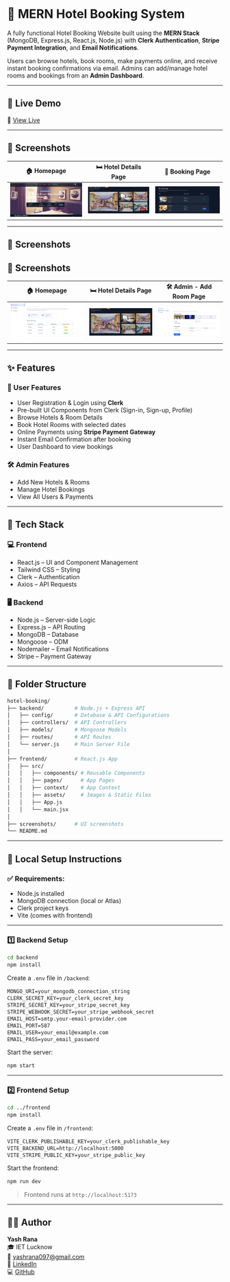 # 🏨 MERN Hotel Booking System

A fully functional Hotel Booking Website built using the **MERN Stack** (MongoDB, Express.js, React.js, Node.js) with **Clerk Authentication**, **Stripe Payment Integration**, and **Email Notifications**.

Users can browse hotels, book rooms, make payments online, and receive instant booking confirmations via email. Admins can add/manage hotel rooms and bookings from an **Admin Dashboard**.

---

## 🚀 Live Demo

🔗 [View Live](https://quick-booking-hotel.vercel.app)

---

## 📸 Screenshots

| 🏠 Homepage | 🛏️ Hotel Details Page | 📅 Booking Page |
|-------------|----------------------|-----------------|
| ![Home](./screenshots/home.png.png) | ![Details](./screenshots/details.png) | ![Booking](./screenshots/booking.png.png) | 
---
## 📸 Screenshots

## 📸 Screenshots

| 🏠 Homepage | 🛏️ Hotel Details Page |  🛠️ Admin - Add Room Page |
|-------------|----------------------|-----------------------|
| ![Home](./screenshots/dash.png) | ![Details](./screenshots/details.png)  | ![Admin Add Room](./screenshots/add.png) |

---

## ✨ Features

### 👥 User Features
- User Registration & Login using **Clerk**
- Pre-built UI Components from Clerk (Sign-in, Sign-up, Profile)
- Browse Hotels & Room Details
- Book Hotel Rooms with selected dates
- Online Payments using **Stripe Payment Gateway**
- Instant Email Confirmation after booking
- User Dashboard to view bookings

### 🛠️ Admin Features
- Add New Hotels & Rooms
- Manage Hotel Bookings
- View All Users & Payments

---

## 🧰 Tech Stack

### 💻 Frontend
- React.js – UI and Component Management
- Tailwind CSS – Styling
- Clerk – Authentication
- Axios – API Requests

### 🖥️ Backend
- Node.js – Server-side Logic
- Express.js – API Routing
- MongoDB – Database
- Mongoose – ODM
- Nodemailer – Email Notifications
- Stripe – Payment Gateway

---

## 📂 Folder Structure

```bash
hotel-booking/
├── backend/          # Node.js + Express API
│   ├── config/       # Database & API Configurations
│   ├── controllers/  # API Controllers
│   ├── models/       # Mongoose Models
│   ├── routes/       # API Routes
│   └── server.js     # Main Server File
│
├── frontend/         # React.js App
│   ├── src/
│   │   ├── components/ # Reusable Components
│   │   ├── pages/      # App Pages
│   │   ├── context/    # App Context
│   │   ├── assets/     # Images & Static Files
│   │   ├── App.js
│   │   └── main.jsx
│
├── screenshots/      # UI screenshots
└── README.md

```

---

## 🧰 Local Setup Instructions

### ✅ Requirements:
- Node.js installed
- MongoDB connection (local or Atlas)
- Clerk project keys
- Vite (comes with frontend)

---

### 1️⃣ Backend Setup

```bash
cd backend
npm install
```

Create a `.env` file in `/backend`:

```env
MONGO_URI=your_mongodb_connection_string
CLERK_SECRET_KEY=your_clerk_secret_key
STRIPE_SECRET_KEY=your_stripe_secret_key
STRIPE_WEBHOOK_SECRET=your_stripe_webhook_secret
EMAIL_HOST=smtp.your-email-provider.com
EMAIL_PORT=587
EMAIL_USER=your_email@example.com
EMAIL_PASS=your_email_password

```

Start the server:

```bash
npm start
```

---

### 2️⃣ Frontend Setup

```bash
cd ../frontend
npm install
```

Create a `.env` file in `/frontend`:

```env
VITE_CLERK_PUBLISHABLE_KEY=your_clerk_publishable_key
VITE_BACKEND_URL=http://localhost:5000
VITE_STRIPE_PUBLIC_KEY=your_stripe_public_key

```

Start the frontend:

```bash
npm run dev
```

> Frontend runs at `http://localhost:5173`

---

## 👨‍💻 Author

**Yash Rana**  
🎓 IET Lucknow  
📧 yashrana097@gmail.com  
🔗 [LinkedIn](https://www.linkedin.com/in/yashrana52)  
💻 [GitHub](https://github.com/YashRana52)
